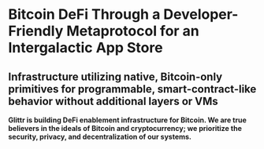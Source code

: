 **Bitcoin DeFi Through a Developer-Friendly Metaprotocol for an Intergalactic App Store**
=========================================================================================

Infrastructure utilizing native, Bitcoin-only primitives for programmable, smart-contract-like behavior without additional layers or VMs
----------------------------------------------------------------------------------------------------------------------------------------


**Glittr is building DeFi enablement infrastructure for Bitcoin. We are true believers in the ideals of Bitcoin and cryptocurrency; we prioritize the security, privacy, and decentralization of our systems.**